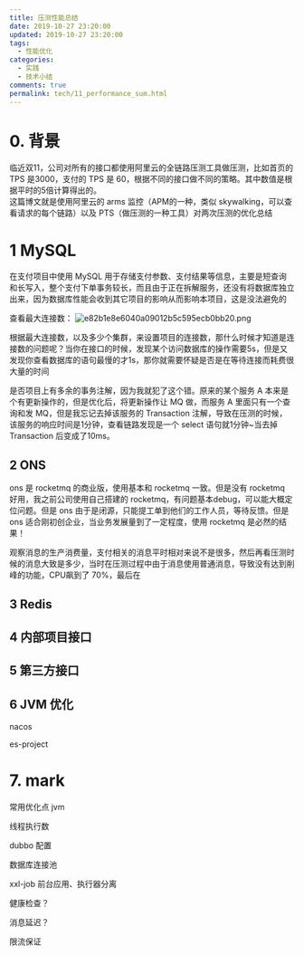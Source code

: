 ```yaml
---
title: 压测性能总结
date: 2019-10-27 23:20:00
updated: 2019-10-27 23:20:00
tags:
  - 性能优化
categories: 
  - 实践
  - 技术小结
comments: true
permalink: tech/11_performance_sum.html    
---
```


# 0. 背景

临近双11，公司对所有的接口都使用阿里云的全链路压测工具做压测，比如首页的 TPS 是3000，支付的 TPS 是 60，根据不同的接口做不同的策略。其中数值是根据平时的5倍计算得出的。  
这篇博文就是使用阿里云的 arms 监控（APM的一种，类似 skywalking，可以查看请求的每个链路）以及 PTS（做压测的一种工具）对两次压测的优化总结

# 1 MySQL

在支付项目中使用 MySQL 用于存储支付参数、支付结果等信息，主要是短查询和长写入，整个支付下单事务较长，而且由于正在拆解服务，还没有将数据库独立出来，因为数据库性能会收到其它项目的影响从而影响本项目，这是没法避免的

查看最大连接数：
![e82b1e8e6040a09012b5c595ecb0bb20.png](evernotecid://7C43DEBC-F54E-48C8-9331-D22177889D6C/appyinxiangcom/11126461/ENResource/p179)

根据最大连接数，以及多少个集群，来设置项目的连接数，那什么时候才知道是连接数的问题呢？当你在接口的时候，发现某个访问数据库的操作需要5s，但是又发现你查看数据库的语句最慢的才1s，那你就需要怀疑是否是在等待连接而耗费很大量的时间

是否项目上有多余的事务注解，因为我就犯了这个错。原来的某个服务 A 本来是个有更新操作的，但是优化后，将更新操作让 MQ 做，而服务 A 里面只有一个查询和发 MQ，但是我忘记去掉该服务的 Transaction 注解，导致在压测的时候，该服务的响应时间是1分钟，查看链路发现是一个 select 语句就1分钟~当去掉 Transaction 后变成了10ms。

## 2 ONS

ons 是 rocketmq 的商业版，使用基本和 rocketmq 一致。但是没有 rocketmq 好用，我之前公司使用自己搭建的 rocketmq，有问题基本debug，可以能大概定位问题。但是 ons 由于是闭源，只能提工单到他们的工作人员，等待反馈。但是 ons 适合刚初创企业，当业务发展量到了一定程度，使用 rocketmq 是必然的结果！

观察消息的生产消费量，支付相关的消息平时相对来说不是很多，然后再看压测时候的消息大致是多少，当时在压测过程中由于消息使用普通消息，导致没有达到削峰的功能，CPU飙到了 70%，最后在

## 3 Redis

## 4 内部项目接口

## 5 第三方接口

## 6 JVM 优化

nacos

es-project

# 7. mark

常用优化点 jvm

线程执行数

dubbo 配置

数据库连接池

xxl-job 前台应用、执行器分离

健康检查？

消息延迟？

限流保证

